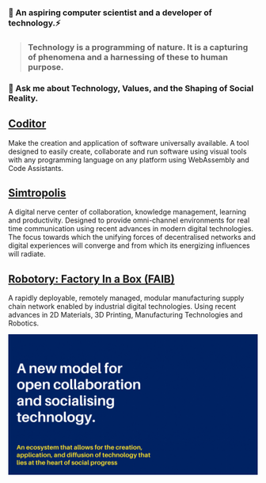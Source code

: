 ### 🤔 An aspiring computer scientist and a developer of technology.⚡
> ### Technology is a programming of nature. It is a capturing of phenomena and a harnessing of these to human purpose.
### 💬 Ask me about Technology, Values, and the Shaping of Social Reality. 

## [Coditor](https://github.com/devcoditor)
Make the creation and application of software universally available. A tool designed to easily create, collaborate and run software using visual tools with any programming language on any platform using WebAssembly and Code Assistants.

## [Simtropolis](https://github.com/simtropolis)
A digital nerve center of collaboration, knowledge management, learning and productivity. Designed to provide omni-channel environments for real time communication using recent advances in modern digital technologies. The focus towards which the unifying forces of decentralised networks and digital experiences will converge and from which its energizing influences will radiate.

## [Robotory: Factory In a Box (FAIB)](https://github.com/robotory)
A rapidly deployable, remotely managed, modular manufacturing supply chain network enabled by industrial digital technologies. Using recent advances in 2D Materials, 3D Printing, Manufacturing Technologies and Robotics.

[![intro](/img/SocialTech.gif)](https://github.com/devsocialtech)

